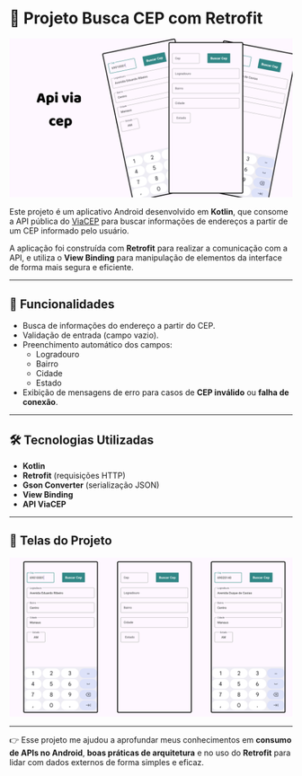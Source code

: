 # 🔎 Projeto Busca CEP com Retrofit  

![Banner do Projeto](./images/cover_via_cep.png)  

Este projeto é um aplicativo Android desenvolvido em **Kotlin**, que consome a API pública do [ViaCEP](https://viacep.com.br/) para buscar informações de endereços a partir de um CEP informado pelo usuário.  

A aplicação foi construída com **Retrofit** para realizar a comunicação com a API, e utiliza o **View Binding** para manipulação de elementos da interface de forma mais segura e eficiente.  

---

## 🚀 Funcionalidades  
- Busca de informações do endereço a partir do CEP.  
- Validação de entrada (campo vazio).  
- Preenchimento automático dos campos:  
  - Logradouro  
  - Bairro  
  - Cidade  
  - Estado  
- Exibição de mensagens de erro para casos de **CEP inválido** ou **falha de conexão**.  

---

## 🛠️ Tecnologias Utilizadas  
- **Kotlin**  
- **Retrofit** (requisições HTTP)  
- **Gson Converter** (serialização JSON)  
- **View Binding**  
- **API ViaCEP**  

---

## 📱 Telas do Projeto  

![Telas do Projeto](./images/via_cep_telas.png)  

---

👉 Esse projeto me ajudou a aprofundar meus conhecimentos em **consumo de APIs no Android**, **boas práticas de arquitetura** e no uso do **Retrofit** para lidar com dados externos de forma simples e eficaz.  

